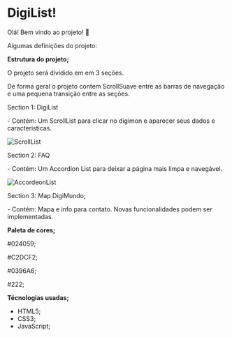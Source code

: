 # DigiList!

Olá! Bem vindo ao projeto! :wave:

Algumas definições do projeto:

**Estrutura do projeto;**

O projeto será dividido em em 3 seções.

De forma geral o projeto contem ScrollSuave entre as barras de navegação e uma pequena transição entre as seções.

Section 1: DigiList
<p>- Contém: Um ScrollList para clicar no digimon e aparecer seus dados e caracteristicas. </p>

![ScrollList](https://user-images.githubusercontent.com/78385509/111173101-2605f000-8585-11eb-8e8a-232b3be23460.png)

Section 2: FAQ
<p>- Contém: Um Accordion List para deixar a página mais limpa e navegável. </p>

![AccordeonList](https://user-images.githubusercontent.com/78385509/111173992-d3790380-8585-11eb-9d4c-d31ce1906839.png)


Section 3: Map DigiMundo;
<p> - Contém: Mapa e info para contato. Novas funcionalidades podem ser implementadas. </p>


**Paleta de cores;**

\#024059;

\#C2DCF2;

\#0396A6;

#222;

**Técnologias usadas;**
- HTML5;
- CSS3;
- JavaScript;
